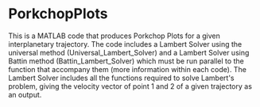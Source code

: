 # PorkchopPlots
This is a MATLAB code that produces Porkchop Plots for a given interplanetary trajectory.
The code includes a Lambert Solver using the universal method (Universal_Lambert_Solver) and a Lambert Solver using Battin method (Battin_Lambert_Solver) which must be run parallel to the function that accompany them (more information within each code).
The Lambert Solver includes all the functions required to solve Lambert's problem, giving the velocity vector of point 1 and 2 of a given trajectory as an output.


